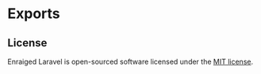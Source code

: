 
# Exports



## License

Enraiged Laravel is open-sourced software licensed under the [MIT license](https://opensource.org/licenses/MIT).
